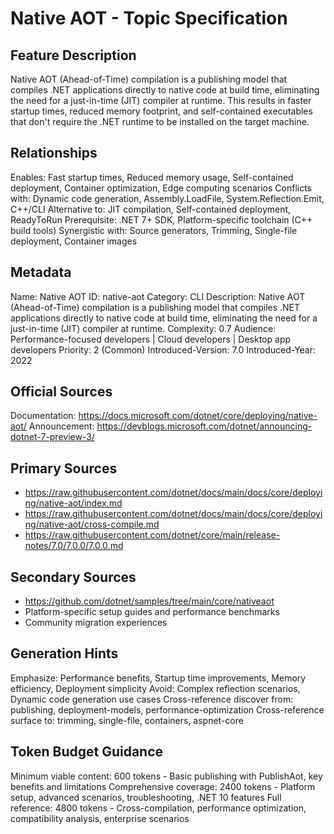 # Native AOT - Topic Specification

## Feature Description
Native AOT (Ahead-of-Time) compilation is a publishing model that compiles .NET applications directly to native code at build time, eliminating the need for a just-in-time (JIT) compiler at runtime. This results in faster startup times, reduced memory footprint, and self-contained executables that don't require the .NET runtime to be installed on the target machine.

## Relationships
Enables: Fast startup times, Reduced memory usage, Self-contained deployment, Container optimization, Edge computing scenarios
Conflicts with: Dynamic code generation, Assembly.LoadFile, System.Reflection.Emit, C++/CLI
Alternative to: JIT compilation, Self-contained deployment, ReadyToRun
Prerequisite: .NET 7+ SDK, Platform-specific toolchain (C++ build tools)
Synergistic with: Source generators, Trimming, Single-file deployment, Container images

## Metadata
Name: Native AOT
ID: native-aot
Category: CLI
Description: Native AOT (Ahead-of-Time) compilation is a publishing model that compiles .NET applications directly to native code at build time, eliminating the need for a just-in-time (JIT) compiler at runtime.
Complexity: 0.7
Audience: Performance-focused developers | Cloud developers | Desktop app developers
Priority: 2 (Common)
Introduced-Version: 7.0
Introduced-Year: 2022

## Official Sources
Documentation: https://docs.microsoft.com/dotnet/core/deploying/native-aot/
Announcement: https://devblogs.microsoft.com/dotnet/announcing-dotnet-7-preview-3/

## Primary Sources
- https://raw.githubusercontent.com/dotnet/docs/main/docs/core/deploying/native-aot/index.md
- https://raw.githubusercontent.com/dotnet/docs/main/docs/core/deploying/native-aot/cross-compile.md
- https://raw.githubusercontent.com/dotnet/core/main/release-notes/7.0/7.0.0/7.0.0.md

## Secondary Sources
- https://github.com/dotnet/samples/tree/main/core/nativeaot
- Platform-specific setup guides and performance benchmarks
- Community migration experiences

## Generation Hints
Emphasize: Performance benefits, Startup time improvements, Memory efficiency, Deployment simplicity
Avoid: Complex reflection scenarios, Dynamic code generation use cases
Cross-reference discover from: publishing, deployment-models, performance-optimization
Cross-reference surface to: trimming, single-file, containers, aspnet-core

## Token Budget Guidance
Minimum viable content: 600 tokens - Basic publishing with PublishAot, key benefits and limitations
Comprehensive coverage: 2400 tokens - Platform setup, advanced scenarios, troubleshooting, .NET 10 features
Full reference: 4800 tokens - Cross-compilation, performance optimization, compatibility analysis, enterprise scenarios
